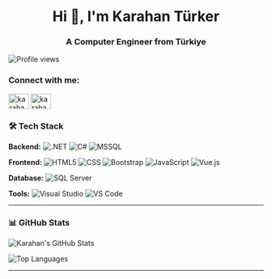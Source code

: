 
<h1 align="center">Hi 👋, I'm Karahan Türker</h1>
<h3 align="center">A Computer Engineer from Türkiye</h3>

![Profile views](https://komarev.com/ghpvc/?username=karahanturkerr&color=blue)

<h3 align="left">Connect with me:</h3>
<p align="left">
<a href="https://linkedin.com/in/karahanturkerr" target="blank"><img align="center" src="https://raw.githubusercontent.com/rahuldkjain/github-profile-readme-generator/master/src/images/icons/Social/linked-in-alt.svg" alt="karahanturkerr" height="30" width="40" /></a>
<a href="https://instagram.com/karahanturkerr" target="blank"><img align="center" src="https://raw.githubusercontent.com/rahuldkjain/github-profile-readme-generator/master/src/images/icons/Social/instagram.svg" alt="karahanturkerr" height="30" width="40" /></a>
</p>

### 🛠️ Tech Stack
**Backend:**
![.NET](https://img.shields.io/badge/-.NET-blue?style=for-the-badge&logo=dotnet&logoColor=white)
![C#](https://img.shields.io/badge/-C%23-blueviolet?style=for-the-badge&logo=csharp&logoColor=white)
![MSSQL](https://img.shields.io/badge/-MSSQL-red?style=for-the-badge&logo=microsoftsqlserver&logoColor=white)

**Frontend:**
![HTML5](https://img.shields.io/badge/-HTML5-orange?style=for-the-badge&logo=html5&logoColor=white)
![CSS](https://img.shields.io/badge/-CSS3-blue?style=for-the-badge&logo=css3&logoColor=white)
![Bootstrap](https://img.shields.io/badge/-Bootstrap-purple?style=for-the-badge&logo=bootstrap&logoColor=white)
![JavaScript](https://img.shields.io/badge/-JavaScript-yellow?style=for-the-badge&logo=javascript&logoColor=white)
![Vue.js](https://img.shields.io/badge/-Vue.js-4FC08D?style=for-the-badge&logo=vue.js&logoColor=white)

**Database:**
![SQL Server](https://img.shields.io/badge/-SQL%20Server-lightgray?style=for-the-badge&logo=microsoftsqlserver&logoColor=white)

**Tools:**
![Visual Studio](https://img.shields.io/badge/-Visual%20Studio-purple?style=for-the-badge&logo=visualstudio&logoColor=white)
![VS Code](https://img.shields.io/badge/-VS%20Code-blue?style=for-the-badge&logo=visualstudiocode&logoColor=white)

---

### 📊 GitHub Stats
![Karahan's GitHub Stats](https://github-readme-stats.vercel.app/api?username=karahanturkerr&show_icons=true&theme=radical)

![Top Languages](https://github-readme-stats.vercel.app/api/top-langs/?username=karahanturkerr&layout=compact&theme=radical)

---

